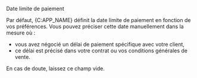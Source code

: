 Date limite de paiement

Par défaut, {C:APP_NAME} définit la date limite de paiement en fonction de vos 
préférences. Vous pouvez préciser cette date manuellement dans la mesure où : 

* vous avez négocié un délai de paiement spécifique avec votre client,
* ce délai est précisé dans votre contrat ou vos conditions générales de vente.

En cas de doute, laissez ce champ vide.